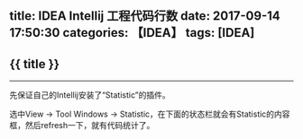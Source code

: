 title: IDEA Intellij 工程代码行数
date: 2017-09-14 17:50:30
categories: 【IDEA】
tags: [IDEA]
---
## {{ title }} ##

---

先保证自己的Intellij安装了“Statistic”的插件。

选中View -> Tool Windows -> Statistic，在下面的状态栏就会有Statistic的内容框，然后refresh一下，就有代码统计了。
